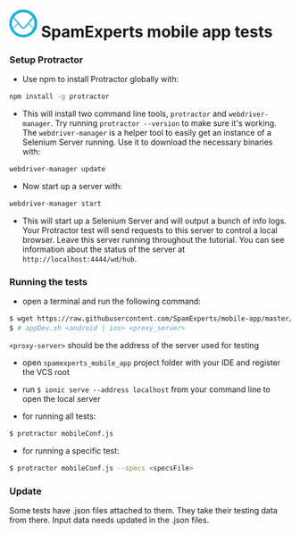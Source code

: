 # ![](img/se_logo.png) SpamExperts mobile app tests

### Setup Protractor

- Use npm to install Protractor globally with:
```bash
npm install -g protractor
```
- This will install two command line tools, `protractor` and `webdriver-manager`. Try running `protractor --version` to make sure it's working. The `webdriver-manager` is a helper tool to easily get an instance of a Selenium Server running. Use it to download the necessary binaries with:
```bash
webdriver-manager update
```
- Now start up a server with:
```bash
webdriver-manager start
```
- This will start up a Selenium Server and will output a bunch of info logs. Your Protractor test will send requests to this server to control a local browser. Leave this server running throughout the tutorial. You can see information about the status of the server at `http://localhost:4444/wd/hub`.

### Running the tests
	
- open a terminal and run the following command:
```bash
$ wget https://raw.githubusercontent.com/SpamExperts/mobile-app/master/src/scripts/appDev.sh && bash appDev.sh <android | ios> <proxy_server>
$ # appDev.sh <android | ios> <proxy_server>
```
`<proxy-server>` should be the address of the server used for testing

- open `spamexperts_mobile_app` project folder with your IDE and register the VCS root
- run `$ ionic serve --address localhost` from your command line to open the local server


- for running all tests:
```bash
$ protractor mobileConf.js 
```
- for running a specific test:
```bash
$ protractor mobileConf.js --specs <specsFile>
```
### Update
Some tests have .json files attached to them. They take their testing data from there.
Input data needs updated in the .json files. 